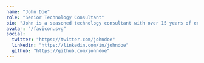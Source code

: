 ```yaml
---
name: "John Doe"
role: "Senior Technology Consultant"
bio: "John is a seasoned technology consultant with over 15 years of experience in digital transformation and enterprise architecture. He specializes in helping organizations navigate complex technological challenges and implement innovative solutions."
avatar: "/favicon.svg"
social:
  twitter: "https://twitter.com/johndoe"
  linkedin: "https://linkedin.com/in/johndoe"
  github: "https://github.com/johndoe"
---
```

